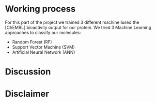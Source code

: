  # Working process

For this part of the project we trained 3 different machine lused the [ChEMBL] bioactivity output for our protein. We tried 3 Machine Learning approaches to classify our molecules:

* Random Forest (RF)
* Support Vector Machine (SVM) 
* Artificial Neural Network (ANN)

# Discussion



# Disclaimer


